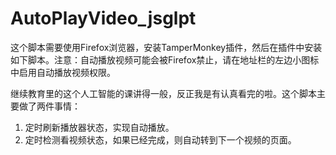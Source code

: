 # AutoPlayVideo_jsglpt

这个脚本需要使用Firefox浏览器，安装TamperMonkey插件，然后在插件中安装如下脚本。注意：自动播放视频可能会被Firefox禁止，请在地址栏的左边小图标中启用自动播放视频权限。

继续教育里的这个人工智能的课讲得一般，反正我是有认真看完的啦。这个脚本主要做了两件事情：
1. 定时刷新播放器状态，实现自动播放。
2. 定时检测看视频状态，如果已经完成，则自动转到下一个视频的页面。

